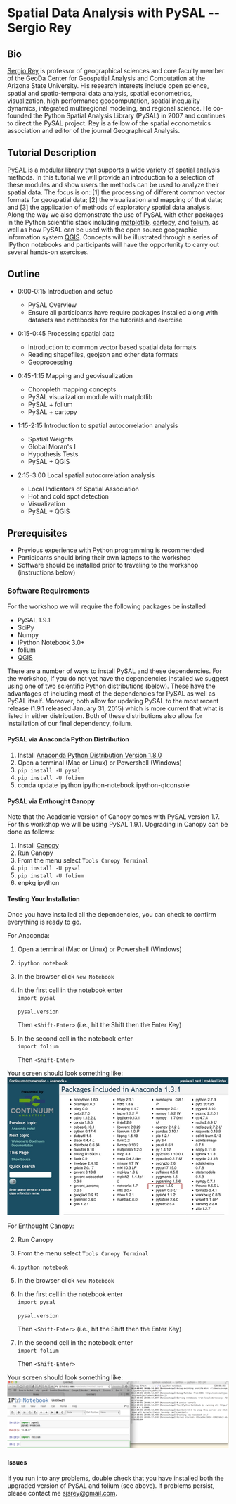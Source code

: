 # Spatial Data Analysis with PySAL -- Sergio Rey


## Bio
[Sergio Rey][Rey] is professor of geographical sciences and core faculty member of the GeoDa Center for Geospatial Analysis and Computation at the Arizona State University. His research interests include open science, spatial and spatio-temporal data analysis, spatial econometrics, visualization, high performance geocomputation, spatial inequality dynamics, integrated multiregional modeling, and regional science. He co-founded the Python Spatial Analysis Library (PySAL) in 2007 and continues to direct the PySAL project.  Rey is a fellow of the spatial econometrics association and editor of the journal Geographical Analysis.

## Tutorial Description

[PySAL][pysal] is a modular library that supports a wide variety of spatial analysis methods. In this tutorial we will provide an introduction to a selection of these modules and  show users the methods can be used to analyze their spatial data. The focus is on: [1] the processing of different common vector formats for geospatial data; [2] the visualization and mapping of that data; and [3] the application of methods of exploratory spatial data analysis. Along the way we also demonstrate the use of PySAL with other packages in the Python scientific stack including [matplotlib][mpl], [cartopy][cartopy], and [folium][folium], as well as how PySAL can be used with the open source geographic information system [QGIS][anita]. Concepts will be illustrated through a series of IPython notebooks and participants will have the opportunity to carry out several hands-on exercises.

## Outline

- 0:00-0:15 Introduction and setup
	- PySAL Overview
	- Ensure all participants have require packages installed along with datasets and notebooks for the tutorials and exercise

- 0:15-0:45 Processing spatial data
	- Introduction to common vector based spatial data formats
	- Reading shapefiles, geojson and other data formats
	- Geoprocessing

- 0:45-1:15  Mapping and geovisualization
	- Choropleth mapping concepts
	- PySAL visualization module with matplotlib
	- PySAL + folium
	- PySAL + cartopy

- 1:15-2:15 Introduction to spatial autocorrelation analysis
	- Spatial Weights
	- Global Moran's I
	- Hypothesis Tests
	- PySAL + QGIS

- 2:15-3:00 Local spatial autocorrelation analysis 
	- Local Indicators of Spatial Association
	- Hot and cold spot detection
	- Visualization
	- PySAL + QGIS



## Prerequisites

- Previous experience with Python programming is recommended
- Participants should bring their own laptops to the workshop
- Software should be installed prior to traveling to the workshop (instructions below)

### Software Requirements

For the workshop we will require the following packages be installed

- PySAL 1.9.1
- SciPy
- Numpy
- iPython Notebook 3.0+
- folium
- [QGIS][qgisdl]

There are a number of ways to install PySAL and these dependencies. For the workshop, if you do not yet have the dependencies installed we suggest using one of two scientific Python distributions (below). These have the advantages of including most of the dependencies for PySAL as well as PySAL itself. Moreover, both allow for updating PySAL to the most recent release  (1.9.1 released January 31, 2015) which is more current that what is listed in either distribution. Both of these distributions also allow for installation of our final dependency, folium.

#### PySAL via Anaconda Python Distribution

1. Install [Anaconda Python Distribution Version 1.8.0][Anaconda]
2. Open a terminal (Mac or Linux) or Powershell (Windows)
2. `pip install -U pysal`
3. `pip install -U folium`
4. conda update ipython ipython-notebook ipython-qtconsole


#### PySAL via Enthought Canopy
Note that the Academic version of Canopy comes with PySAL version 1.7. For this workshop we will be using PySAL 1.9.1. Upgrading in Canopy can be done as follows:

1. Install [Canopy][Canopy]
2. Run Canopy
3. From the menu select `Tools Canopy Terminal`
4. `pip install -U pysal`
5. `pip install -U folium`
6. enpkg ipython



#### Testing Your Installation

Once you have installed all the dependencies, you can check to confirm everything is ready to go.

For Anaconda:

1. Open a terminal (Mac or Linux) or Powershell (Windows)
2. `ipython notebook`
3. In the browser click `New Notebook`
3. In the first cell in the notebook enter  
   `import pysal`

   `pysal.version`
   
   Then `<Shift-Enter>` (i.e., hit the Shift then the Enter Key)
4. In the second cell in the notebook enter  
   `import folium`

   Then `<Shift-Enter>`
 
Your screen should look something like:
![Anaconda setup](esda/figures/anaconda.png)


For Enthought Canopy:

2. Run Canopy
3. From the menu select `Tools Canopy Terminal`
2. `ipython notebook`
3. In the browser click `New Notebook`
3. In the first cell in the notebook enter  
   `import pysal`

   `pysal.version`
   
   Then `<Shift-Enter>` (i.e., hit the Shift then the Enter Key)
4. In the second cell in the notebook enter  
   `import folium`

   Then `<Shift-Enter>`
 

Your screen should look something like:
![Enthought setup](esda/figures/enthought.png)


#### Issues

If you run into any problems, double check that you have installed both the upgraded version of PySAL and folium (see above). If problems persist, please contact me <sjsrey@gmail.com>.

[anita]: https://twitter.com/underdarkgis/status/488788614172901376
[cartopy]: http://nbviewer.ipython.org/gist/darribas/9a0d3b6177b7ca6be007/london_boroughs.ipynb
[folium]: https://gist.github.com/sjsrey/6802208 
[mpl]:  http://nbviewer.ipython.org/gist/darribas/3890284
[pysal]: http://pysal.org
[qgisdl]: http://www2.qgis.org/en/site/forusers/download.html
[Anaconda]: http://continuum.io/downloads.html
[Canopy]: https://www.enthought.com/store
[Rey]: https://geoplan.asu.edu/people/sergio-j-rey
[VirtualBox]: https://www.virtualbox.org/wiki/Downloads
[VirtualBox 4.3.12]: http://download.virtualbox.org/virtualbox/4.3.12/VirtualBox-4.3.12-93733-Win.exe
[Vagrant]: http://www.vagrantup.com/downloads.html
[Vagrantfile]: Vagrantfile
